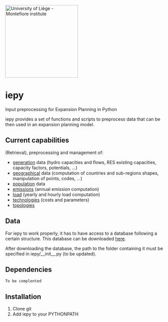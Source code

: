<a href="https://www.montefiore.uliege.be/"><img src="https://www.montefiore.uliege.be/upload/docs/image/svg-xml/2019-04/montefiore_institute.svg" alt="University of Liège - Montefiore institute" width="230px"></a>

# iepy
Input preprocessing for Expansion Planning in Python

iepy provides a set of functions and scripts to preprocess data that can be then used in an expansion planning model.

## Current capabilities

(Retrieval), preprocessing and management of:
- <a href="https://github.com/montefesp/iepy/tree/master/iepy/generation">generation</a> data (hydro capacities and flows, RES existing capacities, capacity factors, potentials, ...)
- <a href="https://github.com/montefesp/iepy/tree/master/iepy/geographics">geographical</a> data (computation of countries and sub-regions shapes, manipulation of points, codes, ...)
- <a href="https://github.com/montefesp/iepy/tree/master/iepy/indicators/population">population</a> data
- <a href="https://github.com/montefesp/iepy/tree/master/iepy/indicators/emissions">emissions</a> (annual emission computation)
- <a href="https://github.com/montefesp/iepy/tree/master/iepy/load">load</a> (yearly and hourly load computation)
- <a href="https://github.com/montefesp/iepy/tree/master/iepy/technologies">technologies</a> (costs and parameters)
- <a href="https://github.com/montefesp/iepy/tree/master/iepy/topologies">topologies</a>

## Data

For iepy to work properly, it has to have access to a database following a certain structure. This database can be downloaded <a href="https://dox.ulg.ac.be/index.php/apps/files/?dir=/py_grid_exp&fileid=268947668">here</a>.

After downloading the database, the path to the folder containing it must be specified in iepy/\_\_init\_\_.py (to be updated).

## Dependencies
`To be complented`

## Installation

1. Clone git
2. Add iepy to your PYTHONPATH
